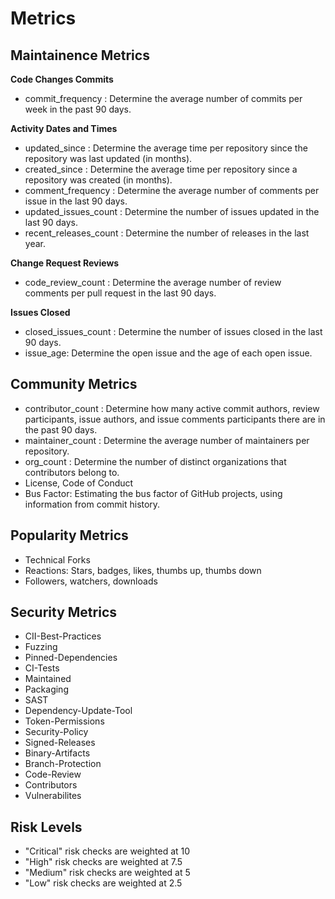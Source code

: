 # Metrics

## Maintainence Metrics

**Code Changes Commits**

- commit_frequency : Determine the average number of commits per week in the past 90 days.

**Activity Dates and Times**

- updated_since : Determine the average time per repository since the repository was last updated (in months).
- created_since : Determine the average time per repository since a repository was created (in months).
- comment_frequency : Determine the average number of comments per issue in the last 90 days.
- updated_issues_count : Determine the number of issues updated in the last 90 days.
- recent_releases_count : Determine the number of releases in the last year.

**Change Request Reviews**

- code_review_count : Determine the average number of review comments per pull request in the last 90 days.

**Issues Closed**

- closed_issues_count : Determine the number of issues closed in the last 90 days.
- issue_age: Determine the open issue and the age of each open issue.

## Community Metrics

- contributor_count : Determine how many active commit authors, review participants, issue authors, and issue comments participants there are in the past 90 days.
- maintainer_count : Determine the average number of maintainers per repository.
- org_count : Determine the number of distinct organizations that contributors belong to.
- License, Code of Conduct
- Bus Factor: Estimating the bus factor of GitHub projects, using information from commit history.
<!-- - Elephant Factor -->

## Popularity Metrics

- Technical Forks
- Reactions: Stars, badges, likes, thumbs up, thumbs down
- Followers, watchers, downloads
  <!-- - Organizational Diversity -->
  <!-- - Burstiness -->

## Security Metrics

- CII-Best-Practices
- Fuzzing
- Pinned-Dependencies
- CI-Tests
- Maintained
- Packaging
- SAST
- Dependency-Update-Tool
- Token-Permissions
- Security-Policy
- Signed-Releases
- Binary-Artifacts
- Branch-Protection
- Code-Review
- Contributors
- Vulnerabilites

## Risk Levels

- "Critical" risk checks are weighted at 10
- "High" risk checks are weighted at 7.5
- "Medium" risk checks are weighted at 5
- "Low" risk checks are weighted at 2.5
